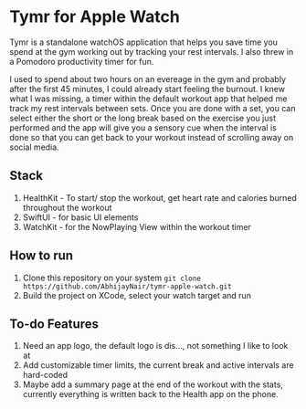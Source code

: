 # Tymr for Apple Watch
Tymr is a standalone watchOS application that helps you save time you spend at the gym working out by tracking your rest intervals. I also threw in a Pomodoro productivity timer for fun.

I used to spend about two hours on an evereage in the gym and probably after the first 45 minutes, I could already start feeling the burnout. I knew what I was missing, a timer within the default workout app that helped me track my rest intervals between sets. Once you are done with a set, you can select either the short or the long break based on the exercise you just performed and the app will give you a sensory cue when the interval is done so that you can get back to your workout instead of scrolling away on social media.

## Stack
1. HealthKit - To start/ stop the workout, get heart rate and calories burned throughout the workout
2. SwiftUI - for basic UI elements
3. WatchKit - for the NowPlaying View within the workout timer

## How to run
1. Clone this repository on your system
   `git clone https://github.com/AbhijayNair/tymr-apple-watch.git`
2. Build the project on XCode, select your watch target and run

## To-do Features
1. Need an app logo, the default logo is dis..., not something I like to look at
2. Add customizable timer limits, the current break and active intervals are hard-coded
3. Maybe add a summary page at the end of the workout with the stats, currently everything is written back to the Health app on the phone.
